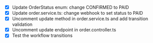 - [x] Update OrderStatus enum: change CONFIRMED to PAID
- [x] Update order.service.ts: change webhook to set status to PAID
- [x] Uncomment update method in order.service.ts and add transition validation
- [x] Uncomment update endpoint in order.controller.ts
- [x] Test the workflow transitions
